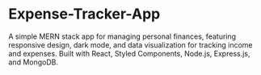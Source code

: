 # Expense-Tracker-App
 A simple MERN stack app for managing personal finances, featuring responsive design, dark mode, and data visualization for tracking income and expenses. Built with React, Styled Components, Node.js, Express.js, and MongoDB.
